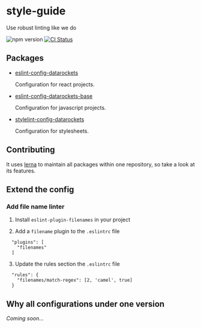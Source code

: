 # style-guide

Use robust linting like we do

![npm version](https://img.shields.io/npm/v/eslint-config-datarockets.svg?longCache)
[![CI Status](https://img.shields.io/circleci/project/github/datarockets/style-guide/master.svg?longCache)](https://circleci.com/gh/datarockets/style-guide/tree/master)

## Packages

* [eslint-config-datarockets](./packages/eslint-config)
  
  Configuration for react projects.
  
* [eslint-config-datarockets-base](./packages/eslint-config-base)
  
  Configuration for javascript projects.

* [stylelint-config-datarockets](./packages/stylelint-config)

  Configuration for stylesheets.

## Contributing

It uses [lerna](https://lernajs.io) to maintain all packages within one repository, so take a look at its features. 

## Extend the config



### Add file name linter

1. Install `eslint-plugin-filenames` in your project

2. Add a `filename` plugin to the `.eslintrc` file
  ```
    "plugins": [
      "filenames"
    ]
  ```

3. Update the rules section the `.eslintrc` file 
  ```
    "rules": {
      "filenames/match-regex": [2, 'camel', true]
    }
  ```

## Why all configurations under one version

*Coming soon...*
